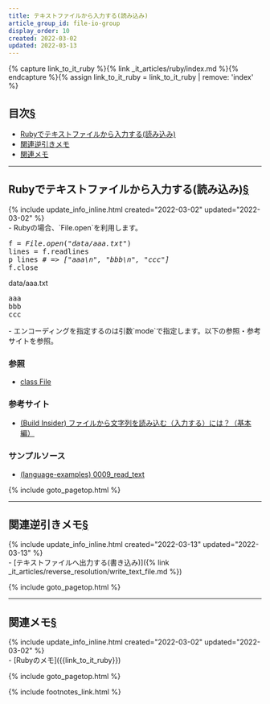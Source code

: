 ```yaml
---
title: テキストファイルから入力する(読み込み)
article_group_id: file-io-group
display_order: 10
created: 2022-03-02
updated: 2022-03-13
---
```

{% capture link_to_it_ruby %}{% link _it_articles/ruby/index.md %}{% endcapture %}{% assign link_to_it_ruby = link_to_it_ruby | remove: 'index' %}

## <a name="index">目次</a><a class="heading-anchor-permalink" href="#目次">§</a>

<ul id="index_ul">
<li><a href="#Rubyでテキストファイルから入力する(読み込み)">Rubyでテキストファイルから入力する(読み込み)</a></li>
<li><a href="#関連逆引きメモ">関連逆引きメモ</a></li>
<li><a href="#関連メモ">関連メモ</a></li>
</ul>

* * *
## <a name="Rubyでテキストファイルから入力する(読み込み)">Rubyでテキストファイルから入力する(読み込み)</a><a class="heading-anchor-permalink" href="#Rubyでテキストファイルから入力する(読み込み)">§</a>
<div class="chapter-updated">{% include update_info_inline.html created="2022-03-02" updated="2022-03-02" %}</div>
- Rubyの場合、`File.open`を利用します。

<div class="code-box no-title">
<pre>
f = <em>File.open</em>(<em class="blue">"data/aaa.txt"</em>)
lines = f.readlines
p lines <em class="comment"># =&gt; ["aaa\n", "bbb\n", "ccc"]</em>
f.close
</pre>
</div>
<div class="code-box-input">
<div class="title">data/aaa.txt</div>
<pre>
aaa
bbb
ccc
</pre>
</div>
- エンコーディングを指定するのは引数`mode`で指定します。以下の参照・参考サイトを参照。

### 参照
- [class File](https://docs.ruby-lang.org/ja/latest/class/File.html)

### 参考サイト
- [(Build Insider) ファイルから文字列を読み込む（入力する）には？（基本編）](https://www.buildinsider.net/language/rubytips/0019)

### サンプルソース
- [(language-examples) 0009_read_text](https://github.com/fumokmm/language-examples/tree/main/Ruby/0009_read_text.rb)

{% include goto_pagetop.html %}

* * *
## <a name="関連逆引きメモ">関連逆引きメモ</a><a class="heading-anchor-permalink" href="#関連逆引きメモ">§</a>
<div class="chapter-updated">{% include update_info_inline.html created="2022-03-13" updated="2022-03-13" %}</div>
- [テキストファイルへ出力する(書き込み)]({% link _it_articles/reverse_resolution/write_text_file.md %})

{% include goto_pagetop.html %}

* * *
## <a name="関連メモ">関連メモ</a><a class="heading-anchor-permalink" href="#関連メモ">§</a>
<div class="chapter-updated">{% include update_info_inline.html created="2022-03-02" updated="2022-03-02" %}</div>
- [Rubyのメモ]({{link_to_it_ruby}})

{% include goto_pagetop.html %}

{% include footnotes_link.html %}
